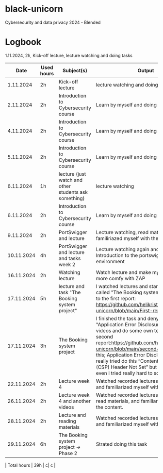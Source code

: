 # black-unicorn
Cybersecurity and data privacy 2024 -  Blended

# Logbook
1.11.2024, 2h, Kick-off lecture, lecture watching and doing tasks

| Date  | Used hours | Subject(s)  | Output |
| ------------- | ------------- |------------- | ------------- |
| 1.11.2024  | 2h | Kick-off lecture  | lecture watching and doing tasks |
| 2.11.2024  | 2h | Introduction to Cybersecurity course  | Learn by myself and doing task |
| 4.11.2024  | 2h | Introduction to Cybersecurity course  | Learn by myself and doing task |
| 5.11.2024  | 2h | Introduction to Cybersecurity course  | Learn by myself and doing task |
| 6.11.2024  | 1h | lecture (just watch and other students ask something)  | lecture watching |
| 6.11.2024  | 2h | Introduction to Cybersecurity course  | Learn by myself and doing task |
| 9.11.2024  | 2h |  PortSwigger and lecture | Lecture watching, read materilas and familiriazed myself with the materials |
| 10.11.2024  | 4h |  PortSwigger and lecture and tasks week 2 | Lecture watching again and doing task Introduction to the portswigger environment |
| 16.11.2024  | 2h | Watching lecture| Watch lecture and make myself a little bit more comfy with  ZAP |
| 17.11.2024  | 5h | lecture and task "The Booking system project"  | I watched lectures and start to do the task called "The Booking system project"  Link to the first report: https://github.com/helikristae/black-unicorn/blob/main/First-report-Heli1.md |
| 17.11.2024  | 3h | The Booking system project   | I finished the task and deny this "Application Error Disclosure" and watch videos and do some own test. Link to second report:https://github.com/helikristae/black-unicorn/blob/main/second-report.md I do this; Application Error Disclosure. And I really tried do this “Content Security Policy (CSP) Header Not Set” but it doesn’t work even I tried really hard to solve it. |
| 22.11.2024  | 2h |  Lecture week 4| Watched recorded lectures, read materials, and familiarized myself with the content.|
| 26.11.2024  | 2h |  Lecture week 4 and another videos | Watched recorded lectures and videos, read materials, and familiarized myself with the content. |
| 28.11.2024  | 2h |  Lecture and reading materials |Watched recorded lectures, read materials, and familiarized myself with the content. |
| 29.11.2024  | 6h |  The Booking system project → Phase 2 | Strated doing this task |

| Total hours | 39h |  c| c |


